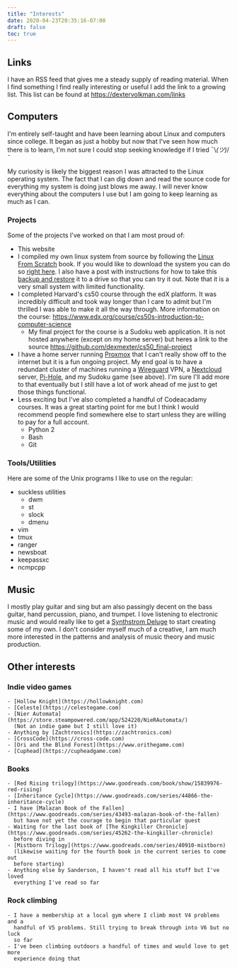 ```yaml
---
title: "Interests"
date: 2020-04-23T20:35:16-07:00
draft: false
toc: true
---
```

## Links

I have an RSS feed that gives me a steady supply of reading material. When I
find something I find really interesting or useful I add the link to a growing
list. This list can be found at <https://dextervolkman.com/links>

## Computers

I'm entirely self-taught and have been learning about Linux and computers since
college. It began as just a hobby but now that I've seen how much there is to
learn, I'm not sure I could stop seeking knowledge if I tried ¯\\_(ツ)_/¯

My curiosity is likely the biggest reason I was attracted to the Linux
operating system. The fact that I can dig down and read the source code for
everything my system is doing just blows me away. I will never know everything
about the computers I use but I am going to keep learning as much as I can.

### Projects

Some of the projects I've worked on that I am most proud of:
- This website
- I compiled my own linux system from source by following the [Linux From
  Scratch](http://www.linuxfromscratch.org/lfs/view/stable-systemd/) book. If
  you would like to download the system you can do so [right
  here](https://drive.google.com/file/d/1JXqcG9EnXOpNSHf7I5TTrtikatTHqPnF/view?usp=sharing).
  I also have a post with instructions for how to take this [backup and
  restore](/posts/tar-backup-and-restore) it to a drive so that you can try it
  out. Note that it is a very small system with limited functionality.
- I completed Harvard's cs50 course through the edX platform. It was incredibly
  difficult and took way longer than I care to admit but I'm thrilled I was
  able to make it all the way through. More information on the course:
  <https://www.edx.org/course/cs50s-introduction-to-computer-science>
    - My final project for the course is a Sudoku web application. It is not
      hosted anywhere (except on my home server) but heres a link to the source
      <https://github.com/dexmexter/cs50_final-project>
- I have a home server running [Proxmox](https://www.proxmox.com/en/) that I
  can't really show off to the internet but it is a fun ongoing project. My end
  goal is to have a redundant cluster of machines running a
  [Wireguard](https://www.wireguard.com/) VPN, a
  [Nextcloud](https://nextcloud.com/) server, [Pi-Hole](https://pi-hole.net/),
  and my Sudoku game (see above). I'm sure I'll add more to that eventually but
  I still have a lot of work ahead of me just to get those things functional.
- Less exciting but I've also completed a handful of Codeacadamy courses. It
  was a great starting point for me but I think I would recommend people find
  somewhere else to start unless they are willing to pay for a full account.
    - Python 2
    - Bash
    - Git

### Tools/Utilities

Here are some of the Unix programs I like to use on the regular:
- suckless utilities
    - dwm
    - st
    - slock
    - dmenu
- vim
- tmux
- ranger
- newsboat
- keepassxc
- ncmpcpp

## Music

I mostly play guitar and sing but am also passingly decent on the bass guitar,
hand percussion, piano, and trumpet. I love listening to electronic music and
would really like to get a [Synthstrom
Deluge](https://synthstrom.com/product/deluge/) to start creating some of my
own. I don't consider myself much of a creative, I am much more interested in
the patterns and analysis of music theory and music production.

## Other interests

### Indie video games

    - [Hollow Knight](https://hollowknight.com)
    - [Celeste](https://celestegame.com)
    - [Nier Automata](https://store.steampowered.com/app/524220/NieRAutomata/)
      (Not an indie game but I still love it)
    - Anything by [Zachtronics](https://zachtronics.com)
    - [CrossCode](https://cross-code.com)
    - [Ori and the Blind Forest](https://www.orithegame.com)
    - [Cuphead](https://cupheadgame.com)

### Books

    - [Red Rising trilogy](https://www.goodreads.com/book/show/15839976-red-rising)
    - [Inheritance Cycle](https://www.goodreads.com/series/44866-the-inheritance-cycle)
    - I have [Malazan Book of the Fallen](https://www.goodreads.com/series/43493-malazan-book-of-the-fallen)
      but have not yet the courage to begin that particular quest
    - Waiting for the last book of [The Kingkiller Chronicle](https://www.goodreads.com/series/45262-the-kingkiller-chronicle)
      before diving in
    - [Mistborn Trilogy](https://www.goodreads.com/series/40910-mistborn)
      (likewise waiting for the fourth book in the current series to come out
      before starting)
    - Anything else by Sanderson, I haven't read all his stuff but I've loved
      everything I've read so far

### Rock climbing

    - I have a membership at a local gym where I climb most V4 problems and a
      handful of V5 problems. Still trying to break through into V6 but no luck
      so far
    - I've been climbing outdoors a handful of times and would love to get more
      experience doing that
